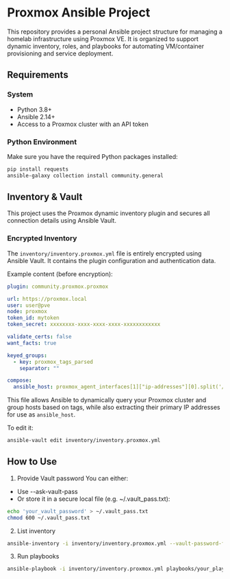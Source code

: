 # Proxmox Ansible Project

This repository provides a personal Ansible project structure for managing a homelab infrastructure using Proxmox VE. It is organized to support dynamic inventory, roles, and playbooks for automating VM/container provisioning and service deployment.

## Requirements

### System

- Python 3.8+
- Ansible 2.14+
- Access to a Proxmox cluster with an API token

### Python Environment

Make sure you have the required Python packages installed:

```bash
pip install requests
ansible-galaxy collection install community.general
```

## Inventory & Vault

This project uses the Proxmox dynamic inventory plugin and secures all connection details using Ansible Vault.

### Encrypted Inventory

The `inventory/inventory.proxmox.yml` file is entirely encrypted using Ansible Vault. It contains the plugin configuration and authentication data.

Example content (before encryption):

```yaml
plugin: community.proxmox.proxmox

url: https://proxmox.local
user: user@pve
node: proxmox
token_id: mytoken
token_secret: xxxxxxxx-xxxx-xxxx-xxxx-xxxxxxxxxxxx

validate_certs: false
want_facts: true

keyed_groups:
  - key: proxmox_tags_parsed
    separator: ""

compose:
  ansible_host: proxmox_agent_interfaces[1]["ip-addresses"][0].split('/')[0]
```

This file allows Ansible to dynamically query your Proxmox cluster and group hosts based on tags, while also extracting their primary IP addresses for use as `ansible_host`.

To edit it:

```bash
ansible-vault edit inventory/inventory.proxmox.yml
```

## How to Use

1. Provide Vault password
You can either:
 - Use --ask-vault-pass
 - Or store it in a secure local file (e.g. ~/.vault_pass.txt):

```bash
echo 'your_vault_password' > ~/.vault_pass.txt
chmod 600 ~/.vault_pass.txt
```

2. List inventory

```bash
ansible-inventory -i inventory/inventory.proxmox.yml --vault-password-file ~/.vault_pass.txt --list
```

3. Run playbooks

```bash
ansible-playbook -i inventory/inventory.proxmox.yml playbooks/your_playbook.yml --vault-password-file ~/.vault_pass.txt
```
